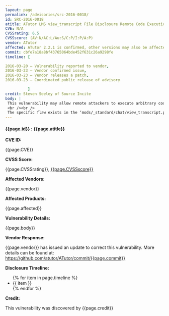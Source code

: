```yaml
---
layout: page
permalink: /advisories/src-2016-0018/
id: SRC-2016-0018
atitle: ATutor LMS view_transcript File Disclosure Remote Code Execution Vulnerability
CVE: N/A
CVSSrating: 6.5
CVSSscore: (AV:N/AC:L/Au:S/C:P/I:P/A:P)
vendor: ATutor
affected: ATutor 2.2.1 is confirmed, other versions may also be affected.
commit: cbfe7a18a8bf43765064bde452f631c26a9298fe
timeline: [

2016-03-20 – Vulnerability reported to vendor,
2016-03-23 – Vendor confirmed issue,
2016-03-23 – Vendor releases a patch,
2016-03-23 – Coordinated public release of advisory

          ]
credit: Steven Seeley of Source Incite
body: |
 This vulnerability may allow remote attackers to execute arbitrary code on vulnerable installations of ATutor. Authentication is required to exploit this vulnerability however authentication bypass vulnerabilities are known and remote registration is open by default.
 <br /><br />
 The specific flaw exists in the ‘mods/_standard/chat/view_transcript.php’ script. An attacker can use the ‘t’ parameter to disclose arbitrary files on the target system, readable by the web server. An attacker can combine this with other vulnerabilities to achieve remote code execution.
---
```


<h4><b>{{page.id}} : {{page.atitle}}</b></h4>

**CVE ID:**
<p class="cn">{{page.CVE}}</p>

**CVSS Score:**
<p class="cn">{{page.CVSSrating}}, <a href="https://nvd.nist.gov/cvss/v2-calculator?vector={{page.CVSSscore}}">{{page.CVSSscore}}</a></p>

**Affected Vendors:**
<p class="cn">{{page.vendor}}</p>

**Affected Products:**
<p class="cn">{{page.affected}}</p>

**Vulnerability Details:**
<p class="cn">{{page.body}}</p>

**Vendor Response:**
<p class="cn">{{page.vendor}} has issued an update to correct this vulnerability. More details can be found at: <a href="https://github.com/atutor/ATutor/commit/{{page.commit}}">https://github.com/atutor/ATutor/commit/{{page.commit}}</a></p>

**Disclosure Timeline:**
<ul class="cn">
{% for item in page.timeline %}
  <li>{{ item }}</li>
{% endfor %}
</ul>

**Credit:**
<p class="cn">This vulnerability was discovered by {{page.credit}}</p>
